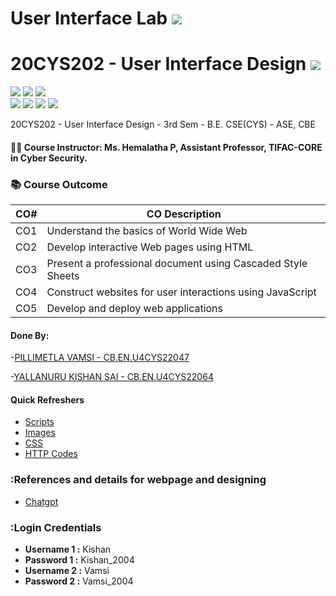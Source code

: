 # User Interface Lab ![](https://img.shields.io/badge/-Live-brightgreen)
# 20CYS202 - User Interface Design ![](https://img.shields.io/badge/-Live-green)
![](https://img.shields.io/badge/Batch-22CYS-lightgreen) ![](https://img.shields.io/badge/UG-blue) ![](https://img.shields.io/badge/Subject-UID-blue) <br/>
![](https://img.shields.io/badge/Lecture-1-orange) ![](https://img.shields.io/badge/Practical-3-orange) ![](https://img.shields.io/badge/Credits-2-orange) ![](https://img.shields.io/badge/Additional_Coverage-GitHub-purple)

20CYS202  - User Interface Design - 3rd Sem - B.E. CSE(CYS) - ASE, CBE

#### :teacher: Course Instructor:  Ms. Hemalatha P, Assistant Professor, TIFAC-CORE in Cyber Security.

### :books: Course Outcome

| CO#  | CO Description |
|------|----------------|
| CO1 | Understand the basics of World Wide Web |
| CO2 | Develop interactive Web pages using HTML |
| CO3 | Present a professional document using Cascaded Style Sheets |
| CO4 | Construct websites for user interactions using JavaScript |
| CO5 | Develop and deploy web applications | 

#### Done By:
-[PILLIMETLA VAMSI - CB.EN.U4CYS22047](https://github.com/pillimetlavamsi)

-[YALLANURU KISHAN SAI - CB.EN.U4CYS22064](https://github.com/kishansaiyallanuru)

#### Quick Refreshers

- [Scripts](https://github.com/kishansaiyallanuru/20CYS202-User_Interface_Design/tree/main/Assignments/CB.EN.U4CYS22064/ui/javascript)
- [Images](https://github.com/kishansaiyallanuru/20CYS202-User_Interface_Design/tree/main/Assignments/CB.EN.U4CYS22064/ui/images)
- [CSS](https://github.com/kishansaiyallanuru/20CYS202-User_Interface_Design/tree/main/Assignments/CB.EN.U4CYS22064/ui/css)
- [HTTP Codes](https://github.com/kishansaiyallanuru/20CYS202-User_Interface_Design/tree/main/Assignments/CB.EN.U4CYS22064/ui/html)

### :References and details for webpage and designing
- [Chatgpt](https://chat.openai.com/)

### :Login Credentials
- **Username 1 :** Kishan
- **Password 1 :** Kishan_2004
- **Username 2 :** Vamsi
- **Password 2 :** Vamsi_2004
